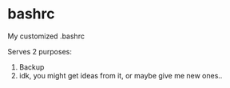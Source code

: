 # bashrc
My customized .bashrc

Serves 2 purposes:

1. Backup
2. idk, you might get ideas from it, or maybe give me new ones..
